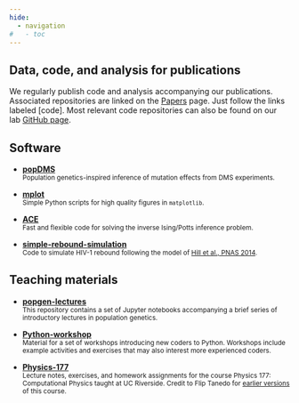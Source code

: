 ```yaml
---
hide:
  - navigation
#   - toc
---
```


## Data, code, and analysis for publications

We regularly publish code and analysis accompanying our publications. Associated repositories are linked on the [Papers](papers.md) page. Just follow the links labeled \[code\]. Most relevant code repositories can also be found on our lab [GitHub page](https://github.com/bartonlab).


## Software

<div class="grid cards" markdown>

-   **[popDMS](https://github.com/bartonlab/popDMS)**<br>
    <small>Population genetics-inspired inference of mutation effects from DMS experiments.</small>

-   **[mplot](https://github.com/johnbarton/mplot)**<br>
    <small>Simple Python scripts for high quality figures in `matplotlib`.</small>

-   **[ACE](https://github.com/johnbarton/ACE)**<br>
    <small>Fast and flexible code for solving the inverse Ising/Potts inference problem.</small>

-   **[simple-rebound-simulation](https://github.com/bartonlab/simple-rebound-simulation)**<br>
    <small>Code to simulate HIV-1 rebound following the model of [Hill et al., PNAS 2014](https://doi.org/10.1073/pnas.1406663111).</small>

</div>


## Teaching materials

<div class="grid cards" markdown>

-   **[popgen-lectures](https://github.com/johnbarton/popgen-lectures)**<br>
    <small>This repository contains a set of Jupyter notebooks accompanying a brief series of introductory lectures in population genetics.</small>

-   **[Python-workshop](https://github.com/johnbarton/Python-workshop)**<br>
    <small>Material for a set of workshops introducing new coders to Python. Workshops include example activities and exercises that may also interest more experienced coders.</small>

-   **[Physics-177](https://github.com/Physics177-2022)**<br>
    <small>Lecture notes, exercises, and homework assignments for the course Physics 177: Computational Physics taught at UC Riverside. Credit to Flip Tanedo for [earlier versions](https://physics177-2018.github.io/) of this course.</small>

</div>
